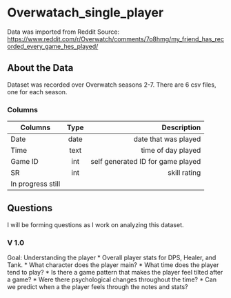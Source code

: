 # Overwatach_single_player
Data was imported from Reddit
Source: https://www.reddit.com/r/Overwatch/comments/7o8hmg/my_friend_has_recorded_every_game_hes_played/

## About the Data
Dataset was recorded over Overwatch seasons 2-7. There are 6 csv files, one for each season.

### Columns
| Columns        | Type           | Description  |
| ------------- |:-------------:| -----:|
| Date      | date | date that was played |
| Time      | text      |  time of day played |
| Game ID | int      |    self generated ID for game played |
| SR | int      |    skill rating |
| In progress still |

## Questions
I will be forming questions as I work on analyzing this dataset.

### V 1.0 
Goal: Understanding the player
    * Overall player stats for DPS, Healer, and Tank.
    * What character does the player main?
    * What time does the player tend to play?
    * Is there a game pattern that makes the player feel tilted after a game?
    * Were there psychological changes throughout the time?
    * Can we predict when a the player feels through the notes and stats?
